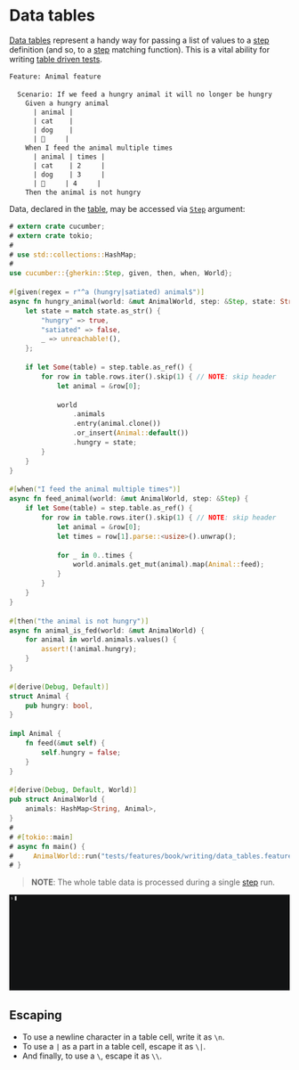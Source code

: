 Data tables
===========

[Data tables][table] represent a handy way for passing a list of values to a [step] definition (and so, to a [step] matching function). This is a vital ability for writing [table driven tests][tdt].

```gherkin
Feature: Animal feature

  Scenario: If we feed a hungry animal it will no longer be hungry
    Given a hungry animal
      | animal |
      | cat    |
      | dog    |
      | 🦀     |
    When I feed the animal multiple times
      | animal | times |
      | cat    | 2     |
      | dog    | 3     |
      | 🦀     | 4     |
    Then the animal is not hungry
```

Data, declared in the [table], may be accessed via [`Step`] argument:
```rust
# extern crate cucumber;
# extern crate tokio;
#
# use std::collections::HashMap;
#
use cucumber::{gherkin::Step, given, then, when, World};

#[given(regex = r"^a (hungry|satiated) animal$")]
async fn hungry_animal(world: &mut AnimalWorld, step: &Step, state: String) {
    let state = match state.as_str() {
        "hungry" => true,
        "satiated" => false,
        _ => unreachable!(),
    };

    if let Some(table) = step.table.as_ref() {
        for row in table.rows.iter().skip(1) { // NOTE: skip header
            let animal = &row[0];

            world
                .animals
                .entry(animal.clone())
                .or_insert(Animal::default())
                .hungry = state;
        }
    }
}

#[when("I feed the animal multiple times")]
async fn feed_animal(world: &mut AnimalWorld, step: &Step) {
    if let Some(table) = step.table.as_ref() {
        for row in table.rows.iter().skip(1) { // NOTE: skip header
            let animal = &row[0];
            let times = row[1].parse::<usize>().unwrap();

            for _ in 0..times {
                world.animals.get_mut(animal).map(Animal::feed);
            }
        }
    }
}

#[then("the animal is not hungry")]
async fn animal_is_fed(world: &mut AnimalWorld) {
    for animal in world.animals.values() {
        assert!(!animal.hungry);
    }
}

#[derive(Debug, Default)]
struct Animal {
    pub hungry: bool,
}

impl Animal {
    fn feed(&mut self) {
        self.hungry = false;
    }
}

#[derive(Debug, Default, World)]
pub struct AnimalWorld {
    animals: HashMap<String, Animal>,
}
#
# #[tokio::main]
# async fn main() {
#     AnimalWorld::run("tests/features/book/writing/data_tables.feature").await;
# }
```

> __NOTE__: The whole table data is processed during a single [step] run.

![record](../rec/writing_data_tables.gif)




## Escaping

- To use a newline character in a table cell, write it as `\n`. 
- To use a `|` as a part in a table cell, escape it as `\|`. 
- And finally, to use a `\`, escape it as `\\`.




[`Step`]: https://docs.rs/gherkin/*/gherkin/struct.Step.html
[step]: https://cucumber.io/docs/gherkin/reference#steps
[table]: https://cucumber.io/docs/gherkin/reference#data-tables
[tdt]: https://dave.cheney.net/2019/05/07/prefer-table-driven-tests
